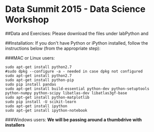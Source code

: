# Data Summit 2015 - Data Science Workshop

##Data and Exercises:
Please download the files under labPython and 

##Installation:
If you don't have Python or iPython installed, follow the instructions below (from the appropriate step):

###MAC or Linux users:

```
sudo apt-get install python2.7
#sudo dpkg --configure -a - needed in case dpkg not configured
sudo apt-get install python2.7
sudo apt-get install python-pip
sudo pip install pandas
sudo apt-get install build-essential python-dev python-setuptools python-numpy python-scipy libatlas-dev libatlas3gf-base
sudo apt-get install python-matplotlib
sudo pip install -U scikit-learn
sudo apt-get install ipython
sudo apt-get install ipython-notebook
```

###Windows users: 
**We will be passing around a thumbdrive with installers**
